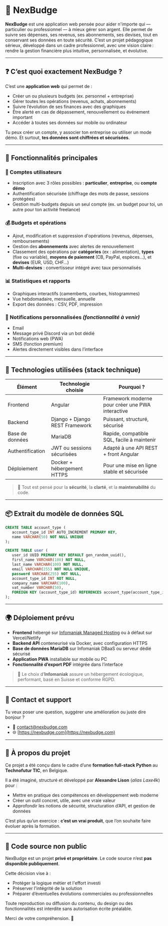 # 💸 NexBudge

**NexBudge** est une application web pensée pour aider n'importe qui — particulier ou professionnel — à mieux gérer son argent. Elle permet de suivre ses dépenses, ses revenus, ses abonnements, ses devises, tout en conservant ses données en toute sécurité. C’est un projet pédagogique sérieux, développé dans un cadre professionnel, avec une vision claire : rendre la gestion financière plus intuitive, personnalisée, et évolutive.

---

## ❓ C’est quoi exactement NexBudge ?

C’est une **application web** qui permet de :

* Créer un ou plusieurs budgets (ex. personnel + entreprise)
* Gérer toutes les opérations (revenus, achats, abonnements)
* Suivre l’évolution de ses finances avec des graphiques
* Être alerté en cas de dépassement, renouvellement ou événement important
* Accéder à toutes ses données sur mobile ou ordinateur

Tu peux créer un compte, y associer ton entreprise ou utiliser un mode démo. Et surtout, **tes données sont chiffrées et sécurisées**.

---

## 🚀 Fonctionnalités principales

### 🔐 Comptes utilisateurs

* Inscription avec 3 rôles possibles : **particulier**, **entreprise**, ou **compte démo**
* Authentification sécurisée (chiffrage des mots de passe, sessions protégées)
* Gestion multi-budgets depuis un seul compte (ex. un budget pour toi, un autre pour ton activité freelance)

### 💰 Budgets et opérations

* Ajout, modification et suppression d'opérations (revenus, dépenses, remboursements)
* Gestion des **abonnements** avec alertes de renouvellement
* Classement des opérations par **catégories** (ex : alimentation), **types** (fixe ou variable), **moyens de paiement** (CB, PayPal, espèces…), et **devises** (EUR, USD, CHF…)
* **Multi-devises** : convertisseur intégré avec taux personnalisés

### 📊 Statistiques et rapports

* Graphiques interactifs (camemberts, courbes, histogrammes)
* Vue hebdomadaire, mensuelle, annuelle
* Export des données : CSV, PDF, impression

### 🔔 Notifications personnalisées *(fonctionnalité à venir)*

* Email
* Message privé Discord via un bot dédié
* Notifications web (PWA)
* SMS (fonction premium)
* Alertes directement visibles dans l’interface

---

## 🧱 Technologies utilisées (stack technique)

| Élément          | Technologie choisie            | Pourquoi ?                                       |
| ---------------- | ------------------------------ | ------------------------------------------------ |
| Frontend         | Angular                        | Framework moderne pour créer une PWA interactive |
| Backend          | Django + Django REST Framework | Puissant, structuré, sécurisé                    |
| Base de données  | MariaDB                        | Rapide, compatible SQL, facile à maintenir       |
| Authentification | JWT ou sessions sécurisées     | Adapté à une API REST + front Angular            |
| Déploiement      | Docker + hébergement HTTPS     | Pour une mise en ligne stable et sécurisée       |

> 🔐 Tout est pensé pour la **sécurité**, la **clarté**, et la **maintenabilité** du code.

---

## 📦 Extrait du modèle de données SQL

```sql
CREATE TABLE account_type (
   account_type_id INT AUTO_INCREMENT PRIMARY KEY,
   name VARCHAR(50) NOT NULL UNIQUE
);

CREATE TABLE user (
   user_id UUID PRIMARY KEY DEFAULT gen_random_uuid(),
   first_name VARCHAR(100) NOT NULL,
   last_name VARCHAR(100) NOT NULL,
   email VARCHAR(255) NOT NULL UNIQUE,
   password VARCHAR(255) NOT NULL,
   account_type_id INT NOT NULL,
   company_name VARCHAR(100),
   vat_number VARCHAR(50),
   FOREIGN KEY (account_type_id) REFERENCES account_type(account_type_id)
);
```

---

## 🌍 Déploiement prévu

* **Frontend** hébergé sur [Infomaniak Managed Hosting](https://www.infomaniak.com/fr/hebergement-web) ou à défaut sur Vercel/Netlify
* **Backend API** conteneurisé via Docker, avec configuration HTTPS
* **Base de données MariaDB** sur Infomaniak DBaaS ou serveur dédié sécurisé
* **Application PWA** installable sur mobile ou PC
* **Fonctionnalité d’export PDF** intégrée dans l’interface

> 🎯 Le choix d’**Infomaniak** assure un hébergement écologique, performant, basé en Suisse et conforme RGPD.

---

## 📩 Contact et support

Tu veux poser une question, suggérer une amélioration ou juste dire bonjour ?

* 📧 [contact@nexbudge.com](mailto:contact@nexbudge.com)
* 🌐 [https://nexbudge.com](https://nexbudge.com)

---

## 🧠 À propos du projet

Ce projet a été conçu dans le cadre d’une **formation full-stack Python** au **Technofutur TIC**, en Belgique.

Il a été imaginé, structuré et développé par **Alexandre Lison** (*alias Laxe4k*) pour :

* Mettre en pratique des compétences en développement web moderne
* Créer un outil concret, utile, avec une vraie valeur
* Approfondir les notions de sécurité, structuration d’API, et gestion de données

C’est plus qu’un exercice : **c’est un vrai produit**, que l’on souhaite faire évoluer après la formation.

---

## 🚫 Code source non public

NexBudge est un projet **privé et propriétaire**. Le code source n’est **pas disponible publiquement**.

Cette décision vise à :

* Protéger la logique métier et l'effort investi
* Préserver l'intégrité de la solution
* Préparer d’éventuelles évolutions commerciales ou professionnelles

Toute reproduction ou diffusion du contenu, du design ou des fonctionnalités est interdite sans autorisation écrite préalable.

Merci de votre compréhension. 🙏
